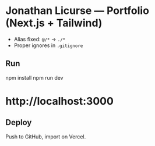 # Jonathan Licurse — Portfolio (Next.js + Tailwind)
- Alias fixed: `@/*` -> `./*`
- Proper ignores in `.gitignore`

## Run
npm install
npm run dev
# http://localhost:3000

## Deploy
Push to GitHub, import on Vercel.
